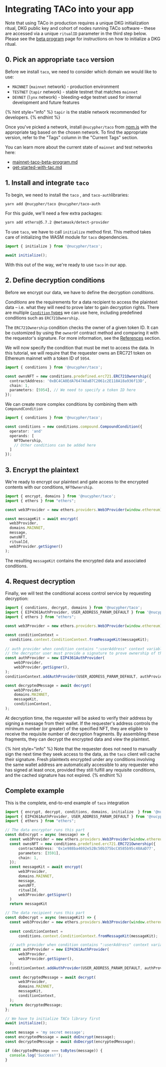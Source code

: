 # Integrating TACo into your app

Note that using TACo in production requires a unique DKG initialization ritual, DKG public key and cohort of nodes running TACo software – these are accessed via a unique `ritualID` parameter in the third step below. Please see the [beta program](../fees/mainnet-taco-beta-program.md) page for instructions on how to initialize a DKG ritual.

## 0. Pick an appropriate `taco` version

Before we install `taco`, we need to consider which domain we would like to use:

* `MAINNET` (`mainnet` network) - production environment
* `TESTNET` (`tapir` network) - stable testnet that matches `mainnet`
* `DEVNET` (`lynx` network) - bleeding-edge testnet used for internal development and future features

{% hint style="info" %}
`tapir` is the stable network recommended for developers.
{% endhint %}

Once you've picked a network, install `@nucypher/taco` from [npm.js](https://www.npmjs.com/package/@nucypher/taco?activeTab=versions) with the appropriate tag based on the chosen network. To find the appropriate version, refer to the "Tags" column in the "Current Tags" section.

You can learn more about the current state of `mainnet` and test networks here:

* [mainnet-taco-beta-program.md](../fees/mainnet-taco-beta-program.md "mention")
* [get-started-with-tac.md](get-started-with-tac.md "mention")

## 1. Install and integrate `taco`

To begin, we need to install the `taco` , and `taco-auth`libraries:

```bash
yarn add @nucypher/taco @nucypher/taco-auth
```

For this guide, we'll need a few extra packages:

```bash
yarn add ethers@5.7.2 @metamask/detect-provider
```

To use `taco`, we have to call `initialize` method first. This method takes care of initializing the WASM module for `taco` dependencies.

```typescript
import { initialize } from '@nucypher/taco';

await initialize();
```

With this out of the way, we're ready to use `taco` in our app.

## 2. Define decryption conditions

Before we encrypt our data, we have to define the decryption _conditions_.

_Conditions_ are the requirements for a data recipient to access the plaintext data – i.e. what they will need to prove later to gain decryption rights. There are multiple [`Condition` types](../application-development/conditions/) we can use here, including predefined conditions such as `ERC721Ownership.`

The `ERC721Ownership` condition checks the owner of a given token ID. It can be customized by using the `ownerOf` contract method and comparing it with the requestor's signature. For more information, see the [References](../references.md) section.

We will now specify the condition that must be met to access the data. In this tutorial, we will require that the requester owns an ERC721 token on Ethereum mainnet with a token ID of `5954`.

```typescript
import { conditions } from '@nucypher/taco';

const ownsNFT = new conditions.predefined.erc721.ERC721Ownership({
  contractAddress: '0xBC4CA0EdA7647A8aB7C2061c2E118A18a936f13D',
  chain: 1,
  parameters: [5954], // We need to specify a token ID here
});
```

We can create more complex conditions by combining them with `CompoundCondition`

```typescript
import { conditions } from '@nucypher/taco';

const conditions = new conditions.compound.CompoundCondition({
  operator: 'and'
  operands: [
    NFTOwnership,
    // Other conditions can be added here
  ]
});
```

## 3. Encrypt the plaintext

We're ready to encrypt our plaintext and gate access to the encrypted contents with our conditions, `NFTOwnership`.

```javascript
import { encrypt, domains } from '@nucypher/taco';
import { ethers } from "ethers";

const web3Provider = new ethers.providers.Web3Provider(window.ethereum);

const messageKit = await encrypt(
  web3Provider,
  domains.MAINNET,
  message,
  ownsNFT,
  ritualId,
  web3Provider.getSigner() 
);
```

The resulting `messageKit` contains the encrypted data and associated conditions.

## 4. Request decryption

Finally, we will test the conditional access control service by requesting decryption:

```typescript
import { conditions, decrypt, domains } from '@nucypher/taco';
import { EIP4361AuthProvider, USER_ADDRESS_PARAM_DEFAULT } from '@nucypher/taco-auth';
import { ethers } from "ethers";

const web3Provider = new ethers.providers.Web3Provider(window.ethereum); 

const conditionContext =
  conditions.context.ConditionContext.fromMessageKit(messageKit);
  
// auth provider when condition contains ":userAddress" context variable
// the decryptor user must provide a signature to prove ownership of the wallet address
const authProvider = new EIP4361AuthProvider(
    web3Provider,
    web3Provider.getSigner(),
);
conditionContext.addAuthProvider(USER_ADDRESS_PARAM_DEFAULT, authProvider);

const decryptedMessage = await decrypt(
    web3Provider,
    domains.MAINNET,
    messageKit,
    conditionContext,
);
```

At decryption time, the requester will be asked to verify their address by signing a message from their wallet. If the requester's address controls the minimum number (or greater) of the specified NFT, they are eligible to receive the requisite number of decryption fragments. By assembling these fragments, they can decrypt the encrypted data and view the plaintext.&#x20;

{% hint style="info" %}
Note that the requester does not need to manually sign the next time they seek access to the data, as the `taco` client will cache their signature. Fresh plaintexts encrypted under any conditions involving the same wallet address are automatically accessible to any requester who has signed at least once, provided they still fulfill any requisite conditions, and the cached signature has not expired.&#x20;
{% endhint %}

## Complete example

This is the complete, end-to-end example of `taco` integration

```typescript
import { encrypt, decrypt, conditions, domains, initialize  } from '@nucypher/taco';
import { EIP4361AuthProvider, USER_ADDRESS_PARAM_DEFAULT } from '@nucypher/taco-auth';
import { ethers } from "ethers";

// The data encryptor runs this part
const doEncrypt = async (message) => {
  const web3Provider = new ethers.providers.Web3Provider(window.ethereum);
  const ownsNFT = new conditions.predefined.erc721.ERC721Ownership({
      contractAddress: '0x1e988ba4692e52Bc50b375bcC8585b95c48AaD77',
      parameters: [3591],
      chain: 1,
  });
  const messageKit = await encrypt(
      web3Provider,
      domains.MAINNET,
      message,
      ownsNFT,
      ritualId,
      web3Provider.getSigner()
  )
  return messageKit

// The data recipient runs this part
const doDecrypt = async (messageKit) => {
  const web3Provider = new ethers.providers.Web3Provider(window.ethereum);
  
  const conditionContext =
      conditions.context.ConditionContext.fromMessageKit(messageKit);

  // auth provider when condition contains ":userAddress" context variable
  const authProvider = new EIP4361AuthProvider(
      web3Provider,
      web3Provider.getSigner(),
  );
  conditionContext.addAuthProvider(USER_ADDRESS_PARAM_DEFAULT, authProvider);
    
  const decryptedMessage = await decrypt(
      web3Provider,
      domains.MAINNET,
      messageKit,
      conditionContext,
  );
  return decryptedMessage;
};

// We have to initialize TACo library first
await initialize();
  
const message = 'my secret message';
const encryptedMessage = await doEncrypt(message);
const decryptedMessage = await doDecrypt(encryptedMessage);

if (decryptedMessage === toBytes(message)) {
  console.log('Success!');
}
```
